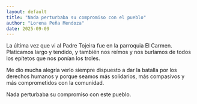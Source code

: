 ```yaml
---
layout: default
title: "Nada perturbaba su compromiso con el pueblo"
author: "Lorena Peña Mendoza"
date: 2025-09-09
---
```


La última vez que vi al Padre Tojeira fue en la parroquia El Carmen. Platicamos largo y tendido, y también nos reímos y nos burlamos de todos los epítetos que nos ponían los troles.  

Me dio mucha alegría verlo siempre dispuesto a dar la batalla por los derechos humanos y porque seamos más solidarios, más compasivos y más comprometidos con la comunidad.  

Nada perturbaba su compromiso con este pueblo.
